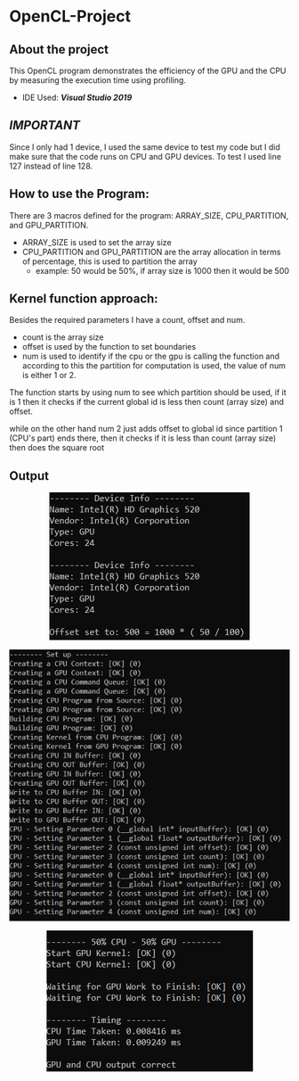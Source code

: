 # OpenCL-Project

## About the project
This OpenCL program demonstrates the efficiency of the GPU and the CPU by measuring the execution time using profiling.
- IDE Used: ***Visual Studio 2019***

## ***IMPORTANT***
Since I only had 1 device, I used the same device to test my code but I did make sure that the code runs on CPU and GPU devices. To test I used line 127 instead of line 128.

## How to use the Program:
There are 3 macros defined for the program: ARRAY_SIZE, CPU_PARTITION, and GPU_PARTITION.
- ARRAY_SIZE is used to set the array size
- CPU_PARTITION and GPU_PARTITION are the array allocation in terms of percentage, this is used to partition the array 
  - example: 50 would be 50%, if array size is 1000 then it would be 500

## Kernel function approach:
Besides the required parameters I have a count, offset and num.
- count is the array size
- offset is used by the function to set boundaries
- num is used to identify if the cpu or the gpu is calling the function and according to this the partition for computation is used, the value of num is either 1 or 2.
	
The function starts by using num to see which partition should be used, if it is 1 then it checks if the current global id is less then count (array size) and offset. 

while on the other hand num 2 just adds offset to global id since partition 1 (CPU's part) ends there, then it checks if it is less than count (array size) then does the square root

## Output
<div align="center">

![](screenshots/Output%201.png)

![](screenshots/Output%202.png)

![](screenshots/Output%203.png)
</div>
